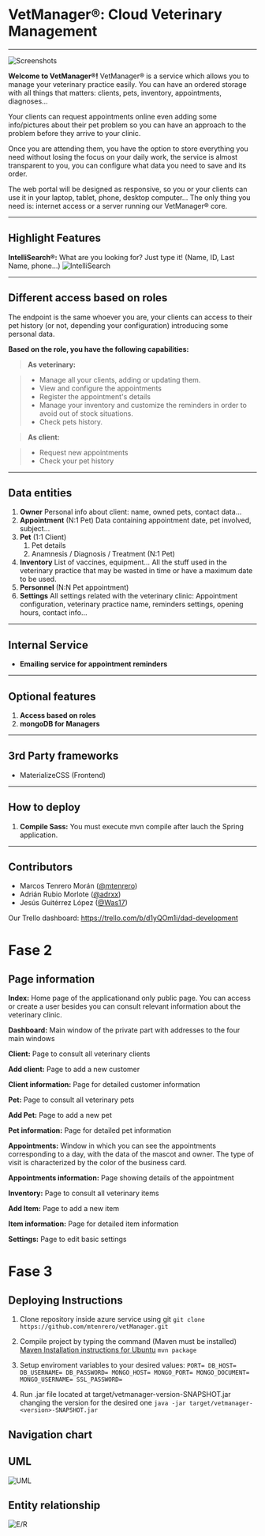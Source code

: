 VetManager®: Cloud Veterinary Management
===================

----------

![Screenshots](readmeFiles/walking.gif)

**Welcome to VetManager®!**
VetManager® is a service which allows you to manage your veterinary practice easily. You can have an ordered storage with all things that matters: clients, pets, inventory, appointments, diagnoses…

Your clients can request appointments online even adding some info/pictures about their pet problem so you can have an approach to the problem before they arrive to your clinic. 

Once you are attending them, you have the option to store everything you need without losing the focus on your daily work, the service is almost transparent to you, you can configure what data you need to save and its order. 

The web portal will be designed as responsive, so you or your clients can use it in your laptop, tablet, phone, desktop computer... The only thing you need is: internet access or a server running our VetManager® core.

----------

Highlight Features
-------------
 **IntelliSearch®:** What are you looking for? Just type it! (Name, ID, Last Name, phone…)
![IntelliSearch](readmeFiles/search.gif)

----------


Different access based on roles
-------------

The endpoint is the same whoever you are, your clients can access to their pet history (or not, depending your configuration) introducing some personal data. 

**Based on the role, you have the following capabilities:**

> **As veterinary:**

> - Manage all your clients, adding or updating them.
> - View and configure the appointments
> - Register the appointment's details
> - Manage your inventory and customize the reminders in order to avoid out of stock situations.
> - Check pets history.


> **As client:**

> - Request new appointments
> - Check your pet history


----------

Data entities
-------------------

 1. **Owner** 
 Personal info about client: name, owned pets, contact data…
 2. **Appointment** (N:1 Pet)
 Data containing appointment date, pet involved, subject…
 3. **Pet** (1:1 Client)
	 1. Pet details
	 2. Anamnesis / Diagnosis / Treatment (N:1 Pet)
 4. **Inventory**
List of vaccines, equipment… All the stuff used in the veterinary practice that may be wasted in time or have a maximum date to be used. 
 5. **Personnel** (N:N Pet appointment)
 6. **Settings** 
 All settings related with the veterinary clinic: Appointment configuration, veterinary practice name, reminders settings, opening hours, contact info…


----------

Internal Service
--------------------

- **Emailing service for appointment reminders**


-----------

Optional features
-------------------

1. **Access based on roles**
2. **mongoDB for Managers**

----------

3rd Party frameworks
-------------------

 - MaterializeCSS (Frontend)

----------

How to deploy
-------------

1. **Compile Sass:** You must execute mvn compile after lauch the Spring application.

----------

Contributors
-------------

 - Marcos Tenrero Morán ([@mtenrero](https://github.com/mtenrero))
 - Adrián Rubio Morlote ([@adrxx](https://github.com/adrxx))
 - Jesús Guitérrez López ([@Was17](https://github.com/Was17))

Our Trello dashboard: https://trello.com/b/d1yQOm1i/dad-development

Fase 2
===================


Page information
----------------
**Index:**    Home page of the applicationand only public page. You can access or create a user besides you can consult relevant information about the veterinary clinic.

**Dashboard:**  Main window of the private part with addresses to the four main windows  

**Client:** Page to consult all veterinary clients

**Add client:**  Page to add a new customer

**Client information:** Page for detailed customer information
 
**Pet:**   Page to consult all veterinary pets

**Add Pet:**  Page to add a new pet

**Pet information:**  Page for detailed pet information

**Appointments:**   Window in which you can see the appointments corresponding to a day, with the data of the mascot and owner. The type of visit is characterized by the color of the business card.  

**Appointments information:**  Page showing details of the appointment

**Inventory:**   Page to consult all veterinary items

**Add Item:**  Page to add a new item

**Item information:**  Page for detailed item information

**Settings:**  Page to edit basic settings
 
 Fase 3
===================

Deploying Instructions
----------------------

 1. Clone repository inside azure service using git
 `git clone https://github.com/mtenrero/vetManager.git`
 2. Compile project by typing the command (Maven must be installed) [Maven Installation instructions for Ubuntu](https://www.mkyong.com/maven/how-to-install-maven-in-ubuntu/)
 `mvn package`
 3. Setup enviroment variables to your desired values: 
 `PORT=
DB_HOST=
DB_USERNAME=
DB_PASSWORD=
MONGO_HOST=
MONGO_PORT=
MONGO_DOCUMENT=
MONGO_USERNAME=
SSL_PASSWORD=`

 4. Run .jar file located at target/vetmanager-version-SNAPSHOT.jar changing the version for the desired one
 `java -jar target/vetmanager-<version>-SNAPSHOT.jar`

Navigation chart
----------------

UML
---
![UML](/readmeFiles/UML.png)

Entity relationship
-------------------
![E/R](/readmeFiles/eer.png)
